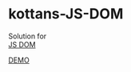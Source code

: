 # kottans-JS-DOM

Solution for  
 [JS DOM](https://github.com/kottans/frontend/blob/master/tasks/js-dom.md)


[DEMO](https://tavor118sn.github.io/kottans-JS-DOM/)
